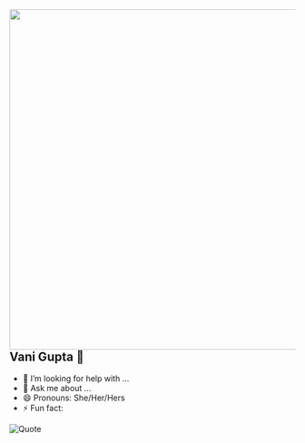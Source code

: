
<img align='right' src='Entry.gif' width='600"'>

## Vani Gupta :dizzy:

- 🤔 I’m looking for help with ...
- 💬 Ask me about ...
- 😄 Pronouns: She/Her/Hers
- ⚡ Fun fact: 

![Quote](https://github-readme-quotes.herokuapp.com/quote?theme=dark)
